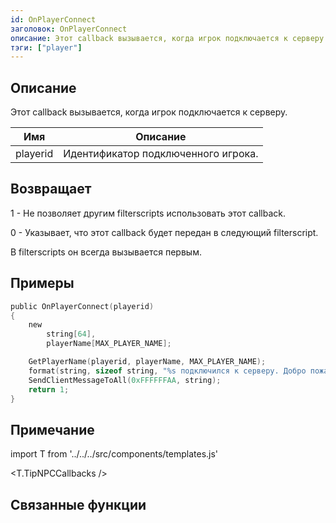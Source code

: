 ```yaml
---
id: OnPlayerConnect
заголовок: OnPlayerConnect
описание: Этот callback вызывается, когда игрок подключается к серверу.
тэги: ["player"]
---
```


## Описание

Этот callback вызывается, когда игрок подключается к серверу.

| Имя      | Описание                             |
| -------- | ------------------------------------ |
| playerid | Идентификатор подключенного игрока.  |

## Возвращает

1 - Не позволяет другим filterscripts использовать этот callback.

0 - Указывает, что этот callback будет передан в следующий filterscript.

В filterscripts он всегда вызывается первым.

## Примеры

```c
public OnPlayerConnect(playerid)
{
    new
        string[64],
        playerName[MAX_PLAYER_NAME];

    GetPlayerName(playerid, playerName, MAX_PLAYER_NAME);
    format(string, sizeof string, "%s подключился к серверу. Добро пожаловать!", playerName);
    SendClientMessageToAll(0xFFFFFFAA, string);
    return 1;
}
```

## Примечание

import T from '../../../src/components/templates.js'

<T.TipNPCCallbacks />

## Связанные функции
